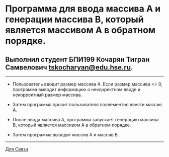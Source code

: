 # Программа для ввода массива А и генерации массива B, который является массивом А в обратном порядке.


## Выполнил студент БПИ199 Кочарян Тигран Самвелович <tskocharyan@edu.hse.ru>.
---
* Пользователь вводит размер массива А. Если размер массива <= 0, программа выводит информацию о некорректном вводе и некорректный размер массива.


* Затем программа просит пользователя поэлементно ввести массив А.


* После ввода массива А, программа запускает генерацию массива B, который является массивом А в обратном порядке.


* Затем программа выводит массив А и массив B.
---
[Для Связи](https://vk.com/k_tigran)
